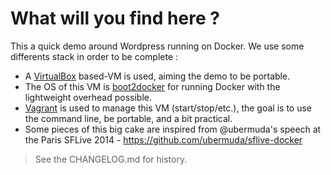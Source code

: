 # What will you find here ?

This a quick demo around Wordpress running on Docker.
We use some differents stack in order to be complete :
* A [VirtualBox](http://virtualbox.org) based-VM is used, aiming the demo to be portable.
* The OS of this VM is [boot2docker](https://github.com/boot2docker/boot2docker) for running Docker with the lightweight overhead possible.
* [Vagrant](http://vagrantup.com) is used to manage this VM (start/stop/etc.), the goal is to use the command line, be portable, and a bit practical.
* Some pieces of this big cake are inspired from @ubermuda's speech at the Paris SFLive 2014 - https://github.com/ubermuda/sflive-docker

> See the CHANGELOG.md for history.
